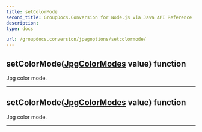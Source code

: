 ```yaml
---
title: setColorMode
second_title: GroupDocs.Conversion for Node.js via Java API Reference
description: 
type: docs

url: /groupdocs.conversion/jpegoptions/setcolormode/
---
```


## setColorMode([JpgColorModes](../../jpgcolormodes) value)  function

 Jpg color mode.
 


---


## setColorMode([JpgColorModes](../../jpgcolormodes) value)  function

 Jpg color mode.
 


---


